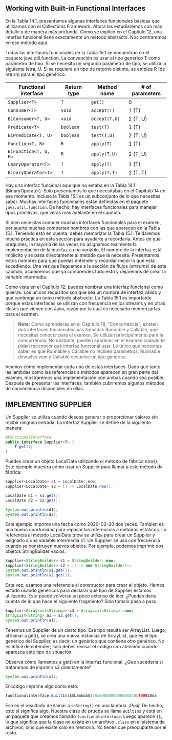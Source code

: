
## Working with Built‐in Functional Interfaces
En la Tabla 14.1, presentamos algunas interfaces funcionales básicas que utilizamos con el Collections Framework. Ahora las estudiaremos con más detalle y de manera más profunda. Como se explicó en el Capítulo 12, una interfaz funcional tiene exactamente un método abstracto. Nos centraremos en ese método aquí.

Todas las interfaces funcionales de la Tabla 15.1 se encuentran en el paquete java.util.function. La convención es usar el tipo genérico T como parámetro de tipo. Si se necesita un segundo parámetro de tipo, se utiliza la siguiente letra, U. Si se requiere un tipo de retorno distinto, se emplea R (de return) para el tipo genérico.


| Functional interface     | Return type | Method name    | # of parameters |
|--------------------------|------------|----------------|-----------------|
| `Supplier<T>`            | `T`        | `get()`        | 0               |
| `Consumer<T>`            | `void`     | `accept(T)`    | 1 (T)           |
| `BiConsumer<T, U>`       | `void`     | `accept(T,U)`  | 2 (T, U)        |
| `Predicate<T>`           | `boolean`  | `test(T)`      | 1 (T)           |
| `BiPredicate<T, U>`      | `boolean`  | `test(T,U)`    | 2 (T, U)        |
| `Function<T, R>`         | `R`        | `apply(T)`     | 1 (T)           |
| `BiFunction<T, U, R>`    | `R`        | `apply(T,U)`   | 2 (T, U)        |
| `UnaryOperator<T>`       | `T`        | `apply(T)`     | 1 (T)           |
| `BinaryOperator<T>`      | `T`        | `apply(T,T)`   | 2 (T, T)        |


Hay una interfaz funcional aquí que no estaba en la Tabla 14.1 (BinaryOperator). Solo presentamos lo que necesitabas en el Capítulo 14 en ese momento. Incluso la Tabla 15.1 es un subconjunto de lo que necesitas saber. Muchas interfaces funcionales están definidas en el paquete `java.util.function`. De hecho, hay interfaces funcionales para manejar tipos primitivos, que verás más adelante en el capítulo.

Si bien necesitas conocer muchas interfaces funcionales para el examen, por suerte muchas comparten nombres con las que aparecen en la Tabla 15.1. Teniendo esto en cuenta, debes memorizar la Tabla 15.1. Te daremos mucha práctica en esta sección para ayudarte a recordarla. Antes de que preguntes, la mayoría de las veces no asignamos realmente la implementación de la interfaz a una variable. El nombre de la interfaz está implícito y se pasa directamente al método que la necesita. Presentamos estos nombres para que puedas entender y recordar mejor lo que está sucediendo. Una vez que lleguemos a la sección de flujos (*streams*) de este capítulo, asumiremos que ya comprendes todo esto y dejaremos de crear la variable intermedia.

Como viste en el Capítulo 12, puedes nombrar una interfaz funcional como quieras. Los únicos requisitos son que sea un nombre de interfaz válido y que contenga un único método abstracto. La Tabla 15.1 es importante porque estas interfaces se utilizan con frecuencia en los streams y en otras clases que vienen con Java, razón por la cual es necesario memorizarlas para el examen.

> **Note:** Como aprenderás en el Capítulo 18, "Concurrencia", existen dos interfaces funcionales más llamadas Runnable y Callable, que necesitas conocer para el examen. Se utilizan principalmente para la concurrencia. No obstante, pueden aparecer en el examen cuando te pidan reconocer qué interfaz funcional usar. Lo único que necesitas saber es que Runnable y Callable no reciben parámetros; Runnable devuelve void y Callable devuelve un tipo genérico.

Veamos cómo implementar cada una de estas interfaces. Dado que tanto las lambdas como las referencias a métodos aparecen en gran parte del examen, mostraremos una implementación con ambas cuando sea posible. Después de presentar las interfaces, también cubriremos algunos métodos de conveniencia disponibles en ellas.

## IMPLEMENTING SUPPLIER

Un Supplier se utiliza cuando deseas generar o proporcionar valores sin recibir ninguna entrada. La interfaz Supplier se define de la siguiente manera:

```java
@FunctionalInterface
public interface Supplier<T> {
    T get();
}
```

Puedes crear un objeto LocalDate utilizando el método de fábrica now(). Este ejemplo muestra cómo usar un Supplier para llamar a este método de fábrica:

```java
Supplier<LocalDate> s1 = LocalDate::now;
Supplier<LocalDate> s2 = () -> LocalDate.now();

LocalDate d1 = s1.get();
LocalDate d2 = s2.get();

System.out.println(d1);
System.out.println(d2);
```

Este ejemplo imprime una fecha como 2020–02–20 dos veces. También es una buena oportunidad para repasar las referencias a métodos estáticos. La referencia al método LocalDate::now se utiliza para crear un Supplier y asignarlo a una variable intermedia s1. Un Supplier se usa con frecuencia cuando se construyen nuevos objetos. Por ejemplo, podemos imprimir dos objetos StringBuilder vacíos:

```java
Supplier<StringBuilder> s1 = StringBuilder::new;
Supplier<StringBuilder> s2 = () -> new StringBuilder();
System.out.println(s1.get());
System.out.println(s2.get());
```

Esta vez, usamos una referencia al constructor para crear el objeto. Hemos estado usando genéricos para declarar qué tipo de Supplier estamos utilizando. Esto puede volverse un poco extenso de leer. ¿Puedes darte cuenta de lo que hace el siguiente fragmento? Solo tómalo paso a paso.

```java
Supplier<ArrayList<String>> s3 = ArrayList<String>::new;
ArrayList<String> a1 = s3.get();
System.out.println(a1);
```
Tenemos un Supplier de un cierto tipo. Ese tipo resulta ser ArrayList<String>. Luego, al llamar a get(), se crea una nueva instancia de ArrayList<String>, que es el tipo genérico del Supplier, es decir, un genérico que contiene otro genérico. No es difícil de entender; solo debes revisar el código con atención cuando aparezca este tipo de situación.

Observa cómo llamamos a get() en la interfaz funcional. ¿Qué sucedería si tratáramos de imprimir s3 directamente?

```java
System.out.println(s3);
```

El código imprime algo como esto:
```java
functionalinterface.BuiltIns$$Lambda$1/0x0000000800066840@4909b8da
```

Ese es el resultado de llamar a `toString()` en una lambda. ¡Puaj! De hecho, esto sí significa algo. Nuestra clase de prueba se llama `BuiltIns` y está en un paquete que creamos llamado `functionalinterface`. Luego aparece `$$`, lo que significa que la clase no existe en un archivo `.class` en el sistema de archivos, sino que existe solo en memoria. No tienes que preocuparte por el resto.
